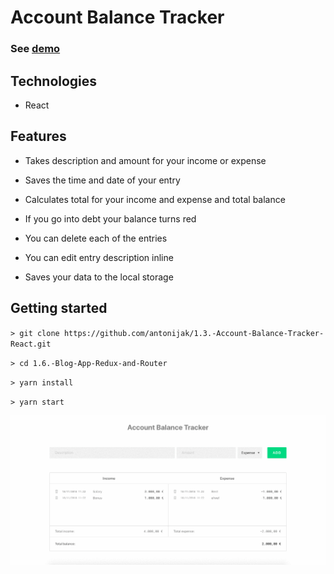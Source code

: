 # Account Balance Tracker

### See [demo](https://distracted-joliot-d9690a.netlify.com/)

## Technologies

- React

## Features

- Takes description and amount for your income or expense

- Saves the time and date of your entry

- Calculates total for your income and expense and total balance

- If you go into debt your balance turns red

- You can delete each of the entries

- You can edit entry description inline

- Saves your data to the local storage

## Getting started

`> git clone https://github.com/antonijak/1.3.-Account-Balance-Tracker-React.git`

`> cd 1.6.-Blog-App-Redux-and-Router`

`> yarn install`

`> yarn start`

![](example.gif)
